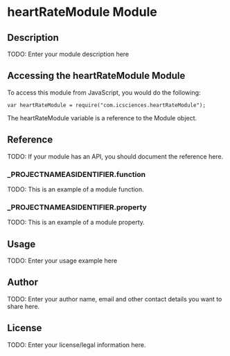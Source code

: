 # heartRateModule Module

## Description

TODO: Enter your module description here

## Accessing the heartRateModule Module

To access this module from JavaScript, you would do the following:

	var heartRateModule = require("com.icsciences.heartRateModule");

The heartRateModule variable is a reference to the Module object.	

## Reference

TODO: If your module has an API, you should document
the reference here.

### ___PROJECTNAMEASIDENTIFIER__.function

TODO: This is an example of a module function.

### ___PROJECTNAMEASIDENTIFIER__.property

TODO: This is an example of a module property.

## Usage

TODO: Enter your usage example here

## Author

TODO: Enter your author name, email and other contact
details you want to share here. 

## License

TODO: Enter your license/legal information here.

